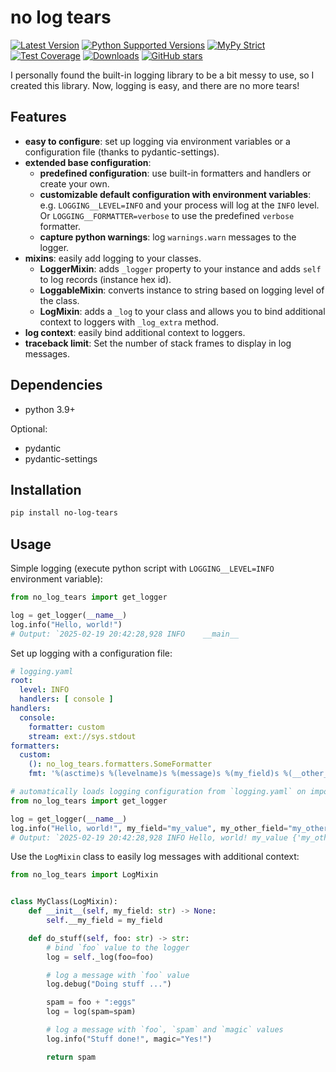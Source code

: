 # no log tears

[![Latest Version](https://img.shields.io/pypi/v/no-log-tears.svg)](https://pypi.python.org/pypi/no-log-tears)
[![Python Supported Versions](https://img.shields.io/pypi/pyversions/no-log-tears.svg)](https://pypi.python.org/pypi/no-log-tears)
[![MyPy Strict](https://img.shields.io/badge/mypy-strict-blue)](https://mypy.readthedocs.io/en/stable/getting_started.html#strict-mode-and-configuration)
[![Test Coverage](https://codecov.io/gh/zerlok/no-log-tears/branch/main/graph/badge.svg)](https://codecov.io/gh/zerlok/no-log-tears)
[![Downloads](https://img.shields.io/pypi/dm/no-log-tears.svg)](https://pypistats.org/packages/no-log-tears)
[![GitHub stars](https://img.shields.io/github/stars/zerlok/no-log-tears)](https://github.com/zerlok/no-log-tears/stargazers)

I personally found the built-in logging library to be a bit messy to use, so I created this library.
Now, logging is easy, and there are no more tears!

## Features

- **easy to configure**: set up logging via environment variables or a configuration file (thanks to pydantic-settings).
- **extended base configuration**:
    - **predefined configuration**: use built-in formatters and handlers or create your own.
    - **customizable default configuration with environment variables**: e.g. `LOGGING__LEVEL=INFO` and your process
      will log at the `INFO` level. Or `LOGGING__FORMATTER=verbose` to use the predefined `verbose` formatter.
    - **capture python warnings**: log `warnings.warn` messages to the logger.
- **mixins**: easily add logging to your classes.
    - **LoggerMixin**: adds `_logger` property to your instance and adds `self` to log records (instance hex id).
    - **LoggableMixin**: converts instance to string based on logging level of the class.
    - **LogMixin**: adds a `_log` to your class and allows you to bind additional context to loggers with `_log_extra`
      method.
- **log context**: easily bind additional context to loggers.
- **traceback limit**: Set the number of stack frames to display in log messages.

## Dependencies

- python 3.9+

Optional:

- pydantic
- pydantic-settings

## Installation

```bash
pip install no-log-tears
```

## Usage

Simple logging (execute python script with `LOGGING__LEVEL=INFO` environment variable):

```python
from no_log_tears import get_logger

log = get_logger(__name__)
log.info("Hello, world!")
# Output: `2025-02-19 20:42:28,928 INFO    __main__                                           Hello, world!`
```

Set up logging with a configuration file:

```yaml
# logging.yaml
root:
  level: INFO
  handlers: [ console ]
handlers:
  console:
    formatter: custom
    stream: ext://sys.stdout
formatters:
  custom:
    (): no_log_tears.formatters.SomeFormatter
    fmt: '%(asctime)s %(levelname)s %(message)s %(my_field)s %(__other__)s'
```

```python
# automatically loads logging configuration from `logging.yaml` on import
from no_log_tears import get_logger

log = get_logger(__name__)
log.info("Hello, world!", my_field="my_value", my_other_field="my_other_value")
# Output: `2025-02-19 20:42:28,928 INFO Hello, world! my_value {'my_other_field': 'my_other_value'}`
```

Use the `LogMixin` class to easily log messages with additional context:

```python
from no_log_tears import LogMixin


class MyClass(LogMixin):
    def __init__(self, my_field: str) -> None:
        self.__my_field = my_field

    def do_stuff(self, foo: str) -> str:
        # bind `foo` value to the logger
        log = self._log(foo=foo)

        # log a message with `foo` value
        log.debug("Doing stuff ...")

        spam = foo + ":eggs"
        log = log(spam=spam)

        # log a message with `foo`, `spam` and `magic` values
        log.info("Stuff done!", magic="Yes!")

        return spam
```
